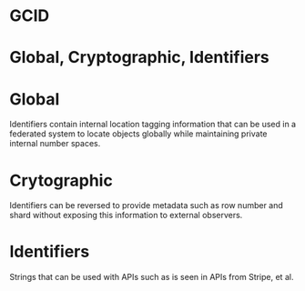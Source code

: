 GCID
===

Global, Cryptographic, Identifiers
====


Global 
=====

Identifiers contain internal location tagging information that can
be used in a federated system to locate objects globally while
maintaining private internal number spaces.


Crytographic
=====

Identifiers can be reversed to provide metadata such as row number
and shard without exposing this information to external observers.


Identifiers
=====

Strings that can be used with APIs such as is seen in APIs from Stripe, et al.


